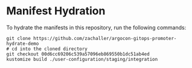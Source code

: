 # Manifest Hydration

To hydrate the manifests in this repository, run the following commands:

```shell
git clone https://github.com/zachaller/argocon-gitops-promoter-hydrate-demo
# cd into the cloned directory
git checkout 00d6cc69206c539a57096eb869550b1dc51ab4ed
kustomize build ./user-configuration/staging/integration
```
